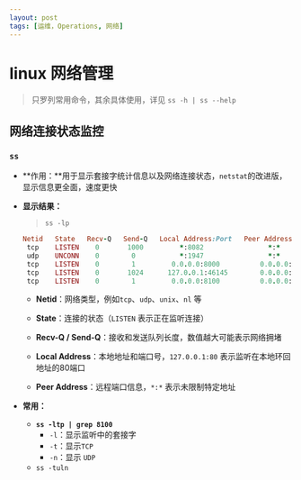```yaml
---
layout: post
tags: [运维，Operations, 网络]
---
```


# linux 网络管理

> 只罗列常用命令，其余具体使用，详见 `ss -h | ss --help`

## 网络连接状态监控

### `ss`

- **作用：**用于显示套接字统计信息以及网络连接状态，`netstat`的改进版，显示信息更全面，速度更快

- **显示结果：**

  > `ss -lp`

  ```ruby
  Netid   State   Recv-Q   Send-Q   Local Address:Port   Peer Address:Port
   tcp    LISTEN    0       1000         *:8082                *:*           users:(("java",pid=3569,fd=233))
   udp    UNCONN    0        0           *:1947                *:*
   tcp    LISTEN    0        1         0.0.0.0:8000          0.0.0.0:*
   tcp    LISTEN    0       1024      127.0.0.1:46145        0.0.0.0:*
   tcp    LISTEN    0        1         0.0.0.0:8100          0.0.0.0:*       users:(("java",pid=3569,fd=276))
  ```

  - **Netid**：网络类型，例如`tcp`、`udp`、`unix`、`nl` 等

  - **State**：连接的状态（`LISTEN` 表示正在监听连接）
  - **Recv-Q / Send-Q**：接收和发送队列长度，数值越大可能表示网络拥堵

  - **Local Address**：本地地址和端口号，`127.0.0.1:80` 表示监听在本地环回地址的80端口

  - **Peer Address**：远程端口信息，`*:*` 表示未限制特定地址

- **常用：**

  - **`ss -ltp | grep 8100`**
    - `-l`：显示监听中的套接字
    - `-t`：显示`TCP`
    - `-n`：显示 `UDP`
  - `ss -tuln`

